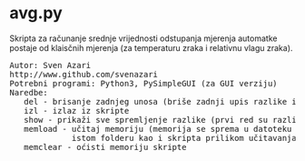 # avg.py
Skripta za računanje srednje vrijednosti odstupanja mjerenja automatke postaje od klaisčnih mjerenja (za temperaturu zraka i relativnu vlagu zraka).
<pre>
Autor: Sven Azari
http://www.github.com/svenazari
Potrebni programi: Python3, PySimpleGUI (za GUI verziju)
Naredbe: 
   del - brisanje zadnjeg unosa (briše zadnji upis razlike i temperature zraka i relativne vlage zraka)
   izl - izlaz iz skripte
   show - prikaži sve spremljenje razlike (prvi red su razlike temperature zraka, a drugi red su razlike relativne vlage zraka)
   memload - učitaj memoriju (memorija se sprema u datoteku .mem_avg.py koju će skripta kreirati prilikom prvog korištenja te koja mora biti prisutna u
             istom folderu kao i skripta prilikom učitavanja memorije)
   memclear - oćisti memoriju skripte
</pre>
